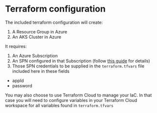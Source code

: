 # Terraform configuration

The included terraform configuration will create:
1. A Resource Group in Azure
2. An AKS Cluster in Azure

It requires:
1. An Azure Subscription
1. An SPN configured in that Subscription (follow [this guide](https://registry.terraform.io/providers/hashicorp/azurerm/latest/docs/guides/service_principal_client_secret) for details)
1. Those SPN credentials to be supplied in the `terraform.tfvars` file included here in these fields
- appId
- password

You may also choose to use Terraform Cloud to manage your IaC. In that case you will need to configure variables in your Terraform Cloud workspace for all variables found in `terraform.tfvars`